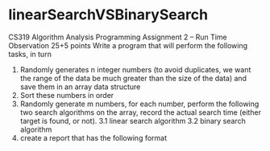 # linearSearchVSBinarySearch

CS319 Algorithm Analysis
Programming Assignment 2 – Run Time Observation
25+5 points
Write a program that will perform the following tasks, in turn
1. Randomly generates n integer numbers (to avoid duplicates, we want the range of the
data be much greater than the size of the data) and save them in an array data structure
2. Sort these numbers in order
3. Randomly generate m numbers, for each number, perform the following two search
algorithms on the array, record the actual search time (either target is found, or not).
3.1 linear search algorithm
3.2 binary search algorithm
4. create a report that has the following format
